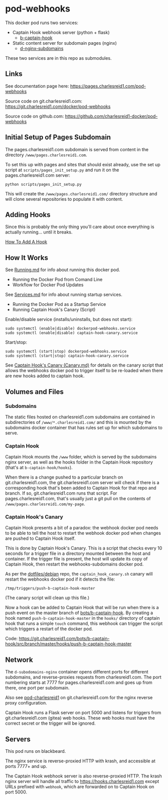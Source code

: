 # pod-webhooks

This docker pod runs two services:

 * Captain Hook webhook server (python + flask)
    * [b-captain-hook](https://git.charlesreid1.com/bots/b-captain-hook)
 * Static content server for subdomain pages (nginx)
    * [d-nginx-subdomains](https://git.charlesreid1.com/docker/d-nginx-subdomains)

 These two services are in this repo as submodules.

## Links

See documentation page here: <https://pages.charlesreid1.com/pod-webhooks>

Source code on git.charlesreid1.com: <https://git.charlesreid1.com/docker/pod-webhooks>

Source code on github.com: <https://github.com/charlesreid1-docker/pod-webhooks>


## Initial Setup of Pages Subdomain

The pages.charlesreid1.com subdomain is served from content
in the directory `/www/pages.charlesreid1.com`.

To set this up with pages and sites that should exist already,
use the set up script at `scripts/pages_init_setup.py` and
run it on the pages.charlesreid1.com server:

```
python scripts/pages_init_setup.py
```

This will create the `/www/pages.charlesreid1.com/` directory
structure and will clone several repositories to populate it
with content.


## Adding Hooks

Since this is probably the only thing you'll care about once everything
is actually running... until it breaks.

[How To Add A Hook](Adding.md)


## How It Works

See [Running.md](Running.md) for info about running this docker pod.

* Running the Docker Pod from Comand Line
* Workflow for Docker Pod Updates

See [Services.md](Services.md) for info about running startup services.

* Running the Docker Pod as a Startup Service
* Running Captain Hook's Canary (Script)

Enable/disable service (installs/uninstalls, but does not start):

```
sudo systemctl (enable|disable) dockerpod-webhooks.service
sudo systemctl (enable|disable) captain-hook-canary.service
```

Start/stop:

```
sudo systemctl (start|stop) dockerpod-webhooks.service
sudo systemctl (start|stop) captain-hook-canary.service
```

See [Captain Hook's Canary (Canary.md)](Canary.md) for details on the canary script that allows the
webhooks docker pod to trigger itself to be re-loaded when there are new hooks
added to captain hook.


## Volumes and Files

### Subdomains

The static files hosted on charlesreid1.com subdomains are contained in
subdirectories of `/www/*.charlesreid1.com/` and this is
mounted by the subdomains docker container that has rules
set up for which subdomains to serve.

### Captain Hook

Captain Hook mounts the `/www` folder, which is served by the subdomains
nginx server, as well as the hooks folder in the Captain Hook repository
(that's at `b-captain-hook/hooks`).

When there is a change pushed to a particular branch on git.charlesreid1.com,
the git.charlesreid1.com server will check if there is a corresponding hook that's
been added to Captain Hook for that repo and branch. If so, git.charlesreid1.com
runs that script. For pages.charlesreid1.com, that's usually just a git pull 
on the contents of `/www/pages.charlesreid1.com/my-page`.

### Captain Hook's Canary

Captain Hook presents a bit of a paradox: the webhook docker pod needs to be 
able to tell the host to restart the webhook docker pod when changes are pushed
to Captain Hook itself.

This is done by Captain Hook's Canary. This is a script that checks every 10 seconds
for a trigger file in a directory mounted between the host and container. If the 
trigger file is present, the host will update its copy of Captain Hook,
then restart the webhooks-subdomains docker pod.

As per the [dotfiles/debian](https://git.charlesreid1.com/dotfiles/debian) repo,
the `captain_hook_canary.sh` canary will restart the webhooks docker pod if it 
detects the file:

```
/tmp/triggers/push-b-captain-hook-master
```

(The canary script will clean up this file.)

Now a hook can be added to Captain Hook that will be run when there is a push event
on the master branch of [bots/b-captain-hook](https://git.charlesreid1.com/bots/b-captain-hook).
By creating a hook named `push-b-captain-hook-master` in the
`hooks/` directory of captain hook that runs a simple `touch` command,
this webhook can trigger the script which triggers a restart of the
docker pod.

Code: <https://git.charlesreid1.com/bots/b-captain-hook/src/branch/master/hooks/push-b-captain-hook-master>


## Network

The `d-subodomains-nginx` container opens different ports for different
subdomains, and reverse-proxies requests from charlesreid1.com.
The port numbering starts at 7777 for pages.charlesreid1.com
and goes up from there, one port per subdomain.

Also see [pod-charlesreid1](https://git.charlesreid1.com/docker/pod-charlesreid1)
on git.charlesreid1.com for the nginx reverse proxy configuration.

Captain Hook runs a Flask server on port 5000 and listens for triggers
from git.charlesreid1.com (gitea) web hooks. These web hooks must have 
the correct secret or the trigger will be ignored.


## Servers 

This pod runs on blackbeard.

The nginx service is reverse-proxied HTTP with krash,
and accessible at ports 7777+ and up.

The Captain Hook webhook server is also reverse-proxied HTTP.
The krash nginx server will handle all traffic to 
<https://hooks.charlesreid1.com> except URLs prefixed
with `webhook`, which are forwarded on to Captain Hook
on port 5000.



